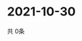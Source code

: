 # 2021-10-30
  共 0条

  <!-- BEGIN -->
  <!-- 最后更新时间Sat Oct 30 2021 10:03:40 GMT+0000 (Coordinated Universal Time) -->
  
  <!-- END -->
  
  